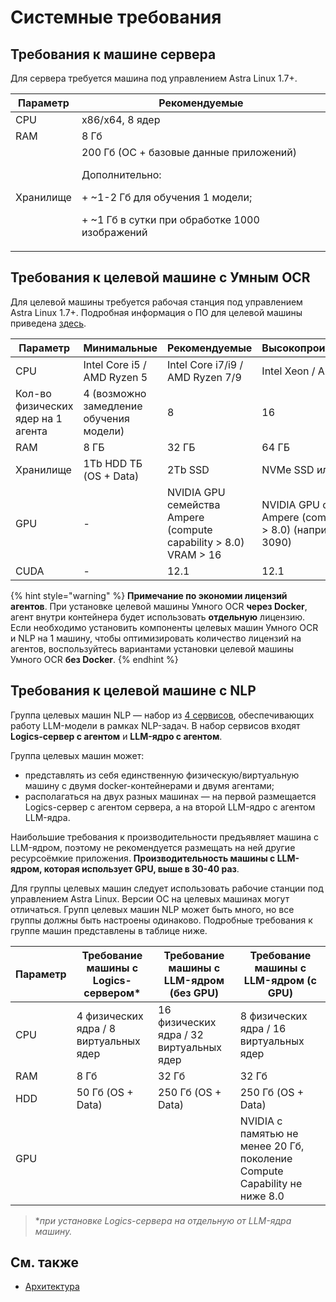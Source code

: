 # Системные требования


## Требования к машине сервера 

Для сервера требуется машина под управлением Astra Linux 1.7+. 


| Параметр         | Рекомендуемые                  |
| ---------------- | ------------------------------ | 
| CPU              | x86/x64, 8 ядер                |                  
| RAM              | 8 Гб                 |      
| Хранилище        |  200 Гб (ОС + базовые данные приложений) <p> Дополнительно:</p> <p> + ~1-2 Гб для обучения 1 модели; </p> <p> +  ~1 Гб в сутки при обработке 1000 изображений </p> |           




## Требования к целевой машине с Умным OCR

Для целевой машины требуется рабочая станция под управлением Astra Linux 1.7+. Подробная информация о ПО для целевой машины приведена [здесь](https://docs.primo-rpa.ru/primo-rpa/primo-rpa-ai-server/installing/linux/target-machine-smart-ocr/before-installation).

| Параметр   | Минимальные        |  Рекомендуемые                     | Высокопроизводительные  |
| ---------- | ------------------ | ---------------------------------- | ----------------------- |
| CPU        | Intel Core i5 / AMD Ryzen 5 | Intel Core i7/i9 / AMD Ryzen 7/9 | Intel Xeon / AMD EPYC |
| Кол-во физических ядер на 1 агента | 4 (возможно замедление обучения модели) | 8 | 16          |
| RAM        | 8 ГБ               | 32 ГБ                              | 64 ГБ                   | 
| Хранилище  | 1Tb HDD ТБ (OS + Data) | 2Tb SSD                            | NVMe SSD или RAID       | 
| GPU        | - | NVIDIA GPU семейства Ampere (compute capability > 8.0) VRAM > 16 | NVIDIA GPU семейства Ampere (compute capability > 8.0) (например, RTX 3090) | 
| CUDA       | -                  | 12.1                               | 12.1                    | 



{% hint style="warning" %} 
**Примечание по экономии лицензий агентов**. При установке целевой машины Умного OCR **через Docker**, агент внутри контейнера будет использовать **отдельную** лицензию. Если необходимо установить компоненты целевых машин Умного OCR и NLP на 1 машину, чтобы оптимизировать количество лицензий на агентов, воспользуйтесь вариантами установки целевой машины Умного OCR **без Docker**. 
{% endhint %}




## Требования к целевой машине с NLP

Группа целевых машин NLP — набор из [4 сервисов](https://docs.primo-rpa.ru/primo-rpa/primo-rpa-ai-server/installing/linux/target-machines-nlp/before-installation), обеспечивающих работу LLM-модели в рамках NLP-задач. В набор сервисов входят **Logics-сервер с агентом** и
**LLM-ядро с агентом**. 

Группа целевых машин может:
* представлять из себя единственную физическую/виртуальную машину с двумя docker-контейнерами и двумя агентами;
* располагаться на двух разных машинах  — на первой размещается Logics-сервер с агентом сервера, а на второй LLM-ядро с агентом LLM-ядра.

Наибольшие требования к производительности предъявляет машина с LLM-ядром, поэтому не рекомендуется размещать на ней другие ресурсоёмкие приложения. **Производительность машины с LLM-ядром, которая использует GPU, выше в 30-40 раз**.

Для группы целевых машин следует использовать рабочие станции под управлением Astra Linux. Версии ОС на целевых машинах могут отличаться. Групп целевых машин NLP может быть много, но все группы должны быть настроены одинаково. Подробные требования к группе машин представлены в таблице ниже.


| Параметр        | Требование машины с Logics-сервером\*    | Требование машины с LLM-ядром  (без GPU)	     | Требование машины с LLM-ядром (с GPU)	         | 
| --------------- | -------------------------------------- |------------------------------------------------ | ----------------------------------------------- | 
| CPU             | 4 физических ядра / 8 виртуальных ядер | 16 физических ядра / 32 виртуальных ядер 	     | 8 физических ядра / 16 виртуальных ядер 	       | 
| RAM             | 8 Гб	                                 | 32 Гб	                                	       | 32 Гб	                                	       |  
| HDD             | 50 Гб (OS + Data)	                     | 250 Гб (OS + Data)	                    	       | 250 Гб (OS + Data)	                    	       |
| GPU             |                                        |                                          | NVIDIA с памятью не менее 20 Гб, поколение Compute Capability не ниже 8.0 |



> \**при установке Logics-сервера на отдельную от LLM-ядра машину.* 




## См. также
* [Архитектура](https://docs.primo-rpa.ru/primo-rpa/primo-rpa-ai-server/common/components)
